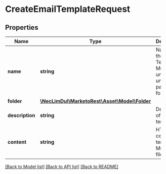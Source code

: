 # CreateEmailTemplateRequest

## Properties
Name | Type | Description | Notes
------------ | ------------- | ------------- | -------------
**name** | **string** | Name of the Email Template.  Must be unique under the parent folder. | 
**folder** | [**\NecLimDul\MarketoRest\Asset\Model\Folder**](Folder.md) |  | 
**description** | **string** | Description of the email template | [optional] 
**content** | **string** | HTML content for template.  Multipart file. | 

[[Back to Model list]](../README.md#documentation-for-models) [[Back to API list]](../README.md#documentation-for-api-endpoints) [[Back to README]](../README.md)


